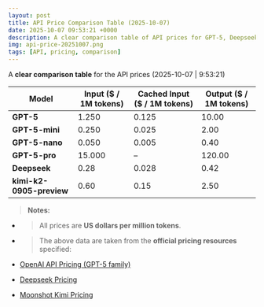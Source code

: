 ```yaml
---
layout: post
title: API Price Comparison Table (2025-10-07)
date: 2025-10-07 09:53:21 +0000
description: A clear comparison table of API prices for GPT-5, Deepseek, and Kimi as of October 7, 2025
img: api-price-20251007.png
tags: [API, pricing, comparison]
---
```


A **clear comparison table** for the API prices (2025-10-07 | 9:53:21)

| **Model**                | **Input ($ / 1M tokens)** | **Cached Input ($ / 1M tokens)** | **Output ($ / 1M tokens)** |
| ------------------------ | ------------------------- | -------------------------------- | -------------------------- |
| **GPT-5**                | 1.250                     | 0.125                            | 10.00                      |
| **GPT-5-mini**           | 0.250                     | 0.025                            | 2.00                       |
| **GPT-5-nano**           | 0.050                     | 0.005                            | 0.40                       |
| **GPT-5-pro**            | 15.000                    | –                                | 120.00                     |
| **Deepseek**             | 0.28                      | 0.028                            | 0.42                       |
| **kimi-k2-0905-preview** | 0.60                      | 0.15                             | 2.50                       |

> **Notes:**

- > All prices are **US dollars per million tokens**.

- > The above data are taken from the **official pricing resources** specified:

- [OpenAI API Pricing (GPT-5 family)](https://openai.com/api/pricing/)
- [Deepseek Pricing](https://api-docs.deepseek.com/quick_start/pricing/)
- [Moonshot Kimi Pricing](https://platform.moonshot.ai/docs/pricing/chat#billing-logic)


